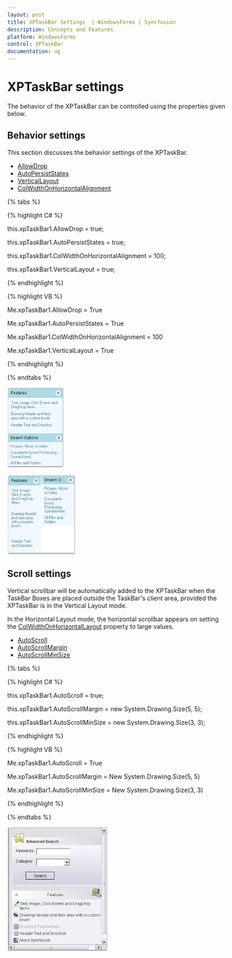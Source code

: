 ```yaml
---
layout: post
title: XPTaskBar Settings  | WindowsForms | Syncfusion
description: Concepts and Features
platform: WindowsForms
control: XPTaskBar
documentation: ug
---
```

# XPTaskBar settings

The behavior of the XPTaskBar can be controlled using the properties given below.

## Behavior settings

This section discusses the behavior settings of the XPTaskBar.

* [AllowDrop](https://docs.microsoft.com/en-us/dotnet/api/system.windows.forms.control.allowdrop?redirectedfrom=MSDN&view=netframework-4.7.2#System_Windows_Forms_Control_AllowDrop)
* [AutoPersistStates](https://help.syncfusion.com/cr/cref_files/windowsforms/Syncfusion.Tools.Windows~Syncfusion.Windows.Forms.Tools.XPTaskBar~AutoPersistStates.html)
* [VerticalLayout](https://help.syncfusion.com/cr/windowsforms/Syncfusion.Tools.Windows~Syncfusion.Windows.Forms.Tools.XPTaskBar~VerticalLayout.html)
* [ColWidthOnHorizontalAlignment](https://help.syncfusion.com/cr/windowsforms/Syncfusion.Tools.Windows~Syncfusion.Windows.Forms.Tools.XPTaskBar~ColWidthOnHorizontalAlignment.html)

{% tabs %}

{% highlight C# %}  

this.xpTaskBar1.AllowDrop = true;

this.xpTaskBar1.AutoPersistStates = true;

this.xpTaskBar1.ColWidthOnHorizontalAlignment = 100;

this.xpTaskBar1.VerticalLayout = true;

{% endhighlight %}



{% highlight VB %} 

Me.xpTaskBar1.AllowDrop = True

Me.xpTaskBar1.AutoPersistStates = True

Me.xpTaskBar1.ColWidthOnHorizontalAlignment = 100

Me.xpTaskBar1.VerticalLayout = True

{% endhighlight %}

{% endtabs %}

![XPTaskBar](Overview_images/Overview_img103.jpeg) 

![XPTaskBar](Overview_images/Overview_img104.jpeg)


## Scroll settings

Vertical scrollbar will be automatically added to the XPTaskBar when the TaskBar Boxes are placed outside the TaskBar's client area, provided the XPTaskBar is in the Vertical Layout mode.

In the Horizontal Layout mode, the horizontal scrollbar appears on setting the [ColWidthOnHorizontalLayout](https://help.syncfusion.com/cr/windowsforms/Syncfusion.Tools.Windows~Syncfusion.Windows.Forms.Tools.XPTaskBar~ColWidthOnHorizontalAlignment.html) property to large values.

* [AutoScroll](https://docs.microsoft.com/en-us/dotnet/api/system.windows.forms.scrollablecontrol.autoscroll?redirectedfrom=MSDN&view=netframework-4.7.2#System_Windows_Forms_ScrollableControl_AutoScroll)
* [AutoScrollMargin](https://docs.microsoft.com/en-us/dotnet/api/system.windows.forms.scrollablecontrol.autoscrollmargin?redirectedfrom=MSDN&view=netframework-4.7.2#System_Windows_Forms_ScrollableControl_AutoScrollMargin)
* [AutoScrollMinSize](https://docs.microsoft.com/en-us/dotnet/api/system.windows.forms.scrollablecontrol.autoscrollminsize?redirectedfrom=MSDN&view=netframework-4.7.2#System_Windows_Forms_ScrollableControl_AutoScrollMinSize)

{% tabs %}

{% highlight C# %}  

this.xpTaskBar1.AutoScroll = true;

this.xpTaskBar1.AutoScrollMargin = new System.Drawing.Size(5, 5);

this.xpTaskBar1.AutoScrollMinSize = new System.Drawing.Size(3, 3);

{% endhighlight %}



{% highlight VB %} 

Me.xpTaskBar1.AutoScroll = True

Me.xpTaskBar1.AutoScrollMargin = New System.Drawing.Size(5, 5)

Me.xpTaskBar1.AutoScrollMinSize = New System.Drawing.Size(3, 3)

{% endhighlight %}

{% endtabs %}

 ![Scroll settings](Overview_images/Overview_img105.jpeg) 